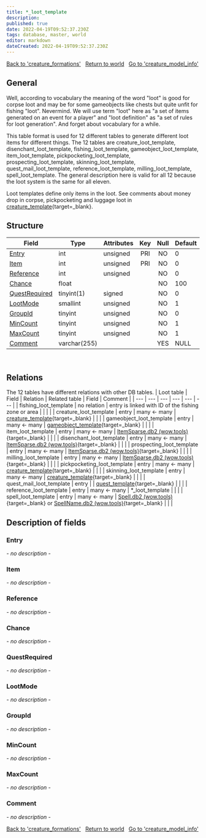```yaml
---
title: *_loot_template
description: 
published: true
date: 2022-04-19T09:52:37.230Z
tags: database, master, world
editor: markdown
dateCreated: 2022-04-19T09:52:37.230Z
---
```


<a href="https://trinitycore.info/en/database/master/world/creature_formations" class="mt-5 v-btn v-btn--depressed v-btn--flat v-btn--outlined theme--light v-size--default darkblue--text text--lighten-3"><span class="v-btn__content"><i aria-hidden="true" class="v-icon notranslate v-icon--left mdi mdi-arrow-left theme--light"></i><span>Back to 'creature_formations'</span></span></a>&nbsp;&nbsp;&nbsp;<a href="https://trinitycore.info/en/database/master/world/home" class="mt-5 v-btn v-btn--depressed v-btn--flat v-btn--outlined theme--light v-size--default darkblue--text text--lighten-3"><span class="v-btn__content"><i aria-hidden="true" class="v-icon notranslate v-icon--left mdi mdi-home-outline theme--light"></i><span>Return to world</span></span></a>&nbsp;&nbsp;&nbsp;<a href="https://trinitycore.info/en/database/master/world/creature_model_info" class="mt-5 v-btn v-btn--depressed v-btn--flat v-btn--outlined theme--light v-size--default darkblue--text text--lighten-3"><span class="v-btn__content"><span>Go to 'creature_model_info'</span><i aria-hidden="true" class="v-icon notranslate v-icon--right mdi mdi-arrow-right theme--light"></i></span></a>

## General
Well, according to vocabulary the meaning of the word "loot" is good for corpse loot and may be for some gameobjects like chests but quite unfit for fishing "loot". Nevermind. We will use term "loot" here as "a set of items generated on an event for a player" and "loot definition" as "a set of rules for loot generation". And forget about vocabulary for a while.

This table format is used for 12 different tables to generate different loot items for different things. The 12 tables are creature_loot_template, disenchant_loot_template, fishing_loot_template, gameobject_loot_template, item_loot_template, pickpocketing_loot_template, prospecting_loot_template, skinning_loot_template, quest_mail_loot_template, reference_loot_template, milling_loot_template, spell_loot_template. The general description here is valid for all 12 because the loot system is the same for all eleven.

Loot templates define only items in the loot. See comments about money drop in corpse, pickpocketing and luggage loot in [creature_template](/de/database/master/world/creature_template){target=_blank}.
&nbsp;
## Structure

| Field | Type | Attributes | Key | Null | Default | Extra | Comment |
| --- | --- | --- | :---: | :---: | --- | --- | --- |
| [Entry](#entry) | int | unsigned | PRI | NO | 0 |  |  |
| [Item](#item) | int | unsigned | PRI | NO | 0 |  |  |
| [Reference](#reference) | int | unsigned |  | NO | 0 |  |  |
| [Chance](#chance) | float |  |  | NO | 100 |  |  |
| [QuestRequired](#questrequired) | tinyint(1) | signed |  | NO | 0 |  |  |
| [LootMode](#lootmode) | smallint | unsigned |  | NO | 1 |  |  |
| [GroupId](#groupid) | tinyint | unsigned |  | NO | 0 |  |  |
| [MinCount](#mincount) | tinyint | unsigned |  | NO | 1 |  |  |
| [MaxCount](#maxcount) | tinyint | unsigned |  | NO | 1 |  |  |
| [Comment](#comment) | varchar(255) |  |  | YES | NULL |  |  |
&nbsp;
## Relations
The 12 tables have different relations with other DB tables.
| Loot table | Field | Relation | Related table | Field | Comment |
| --- | --- | --- | --- | --- | --- |
| fishing_loot_template | no relation | entry is linked with ID of the fishing zone or area |  |  |  |
| creature_loot_template | entry | 	many <- many | [creature_template](/de/database/master/world/creature_template){target=_blank} |  |  |
| gameobject_loot_template | entry | many <- many | [gameobject_template](/de/database/master/world/gameobject_template){target=_blank} |  |  |
| item_loot_template | entry | many <- many | [ItemSparse.db2 (wow.tools)](https://wow.tools/dbc/?dbc=itemsparse){target=_blank} |  |  |
| disenchant_loot_template | entry | many <- many | [ItemSparse.db2 (wow.tools)](https://wow.tools/dbc/?dbc=itemsparse){target=_blank} |  |  |
| prospecting_loot_template | entry | many <- many | [ItemSparse.db2 (wow.tools)](https://wow.tools/dbc/?dbc=itemsparse){target=_blank} |  |  |
| milling_loot_template | entry | many <- many | [ItemSparse.db2 (wow.tools)](https://wow.tools/dbc/?dbc=itemsparse){target=_blank} |  |  |
| pickpocketing_loot_template | entry | many <- many | [creature_template](/de/database/master/world/creature_template){target=_blank} |  |  |
| skinning_loot_template | entry | many <- many | [creature_template](/de/database/master/world/creature_template){target=_blank} |  |  |
| quest_mail_loot_template | entry |  | [quest_template](/de/database/master/world/quest_template){target=_blank} |  |  |
| reference_loot_template | entry | many <- many | *_loot_template |  |  |
| spell_loot_template | entry | many <- many | [Spell.db2 (wow.tools)](https://wow.tools/dbc/?dbc=spell){target=_blank} or [SpellName.db2 (wow.tools)](https://wow.tools/dbc/?dbc=spellname){target=_blank} |  |  |
&nbsp;
## Description of fields

### Entry
*- no description -*
&nbsp;

### Item
*- no description -*
&nbsp;

### Reference
*- no description -*
&nbsp;

### Chance
*- no description -*
&nbsp;

### QuestRequired
*- no description -*
&nbsp;

### LootMode
*- no description -*
&nbsp;

### GroupId
*- no description -*
&nbsp;

### MinCount
*- no description -*
&nbsp;

### MaxCount
*- no description -*
&nbsp;

### Comment
*- no description -*
&nbsp;

<a href="https://trinitycore.info/en/database/master/world/creature_formations" class="mt-5 v-btn v-btn--depressed v-btn--flat v-btn--outlined theme--light v-size--default darkblue--text text--lighten-3"><span class="v-btn__content"><i aria-hidden="true" class="v-icon notranslate v-icon--left mdi mdi-arrow-left theme--light"></i><span>Back to 'creature_formations'</span></span></a>&nbsp;&nbsp;&nbsp;<a href="https://trinitycore.info/en/database/master/world/home" class="mt-5 v-btn v-btn--depressed v-btn--flat v-btn--outlined theme--light v-size--default darkblue--text text--lighten-3"><span class="v-btn__content"><i aria-hidden="true" class="v-icon notranslate v-icon--left mdi mdi-home-outline theme--light"></i><span>Return to world</span></span></a>&nbsp;&nbsp;&nbsp;<a href="https://trinitycore.info/en/database/master/world/creature_model_info" class="mt-5 v-btn v-btn--depressed v-btn--flat v-btn--outlined theme--light v-size--default darkblue--text text--lighten-3"><span class="v-btn__content"><span>Go to 'creature_model_info'</span><i aria-hidden="true" class="v-icon notranslate v-icon--right mdi mdi-arrow-right theme--light"></i></span></a>